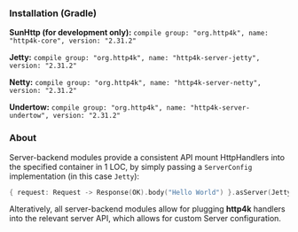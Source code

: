 ### Installation (Gradle)
**SunHttp (for development only):** ```compile group: "org.http4k", name: "http4k-core", version: "2.31.2"```

**Jetty:** ```compile group: "org.http4k", name: "http4k-server-jetty", version: "2.31.2"```

**Netty:** ```compile group: "org.http4k", name: "http4k-server-netty", version: "2.31.2"```

**Undertow:** ```compile group: "org.http4k", name: "http4k-server-undertow", version: "2.31.2"```

### About
Server-backend modules provide a consistent API mount HttpHandlers into the specified container in 1 LOC, by simply passing a `ServerConfig` implementation (in this case `Jetty`):

```kotlin
{ request: Request -> Response(OK).body("Hello World") }.asServer(Jetty(8000)).start().block()
```
Alteratively, all server-backend modules allow for plugging **http4k** handlers into the relevant server API, which allows for custom Server configuration.
